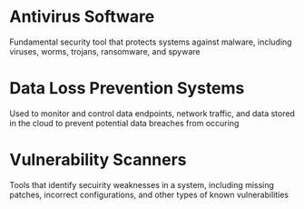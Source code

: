 # Antivirus Software

Fundamental security tool that protects systems against malware, including viruses, worms, trojans, ransomware, and spyware

# Data Loss Prevention Systems

Used to monitor and control data endpoints, network traffic, and data stored in the cloud to prevent potential data breaches from occuring

# Vulnerability Scanners

Tools that identify secuirity weaknesses in a system, including missing patches, incorrect configurations, and other types of known vulnerabilities
